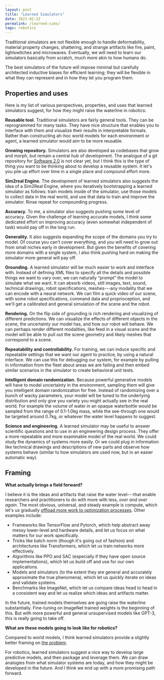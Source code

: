 ```yaml
---
layout: post
title: "Learned Simulators"
date: 2021-02-22
permalink: /learned-sims/
tags: robotics 
---
```


Traditional simulators are not flexible enough to handle deformability, material property changes, shattering, and strange artifacts like fire, paint, lightswitches and microwaves.
Eventually, we will need to learn our simulators basically from scratch, much more akin to how humans do.

The best simulators of the future will impose minimal but carefully architected inductive biases for efficient learning;
they will be flexible in what they can represent and in how they let you program them.

## Properties and uses

Here is my list of various perspectives, properties, and uses that learned simulators suggest, for how they might raise the waterline in robotics:

**Reusable tool.** Traditional simulators are fairly general tools. They can be reprogrammed for many tasks. They have nice structure that enables you to interface with them and visualize their results in interpretable formats. 
Rather than constructing ah-hoc world models for each environment or agent, a learned simulator would aim to be more reusable. 

**Growing repository.** Simulators are also developed as codebases that grow and morph, but remain a central hub of development.
The analogue of a git repository for [Software 2.0](https://medium.com/@karpathy/software-2-0-a64152b37c35) is not clear yet,
but I think this is the type of thing you want to be thinking about to develop a reusable system.
It let's you pile up effort over time in a single place and compound effort more.

**Sim2real Engine.** The development of learned simulators also suggests the idea of a Sim2Real Engine,
where you iteratively bootstrapping a learned simulator as follows: train models inside of the simulator, use those models to collect data in the real world, and use that data to train and improve the simulator. Rinse repeat for compounding progress.

**Accuracy.** To me, a simulator also suggests pushing some level of accuracy. Given the challenge of learning accurate models, I think some dedicated effort on improving accuracy (even somewhat independent of task) would pay off in the long run.

**Generality.** It also suggests expanding the scope of the domains you try to model. Of course you can't cover everything, and you will need to grow out from small niches early in development. But given the benefits of covering more domains with a single system, I also think pushing hard on making the simulator more general will pay off.

**Grounding.** A learned simulator will be much easier to work and interface with. Instead of defining XML files to specify all the details and possible things we want to vary over, we can naturally “prompt” the model to simulate what we want. It can absorb videos, still images, text, sound, technical drawings, robot specifications, meshes---any modality that we can encode with a neural network. We can film a quick video of our scene, with some robot specifications, command data and proprioception, and we'll get a calibrated and general simulation of the scene and the robot.

**Rendering.** On the flip side of grounding is rich rendering and visualizing of different predictions.
We can visualize the effects of different objects in the scene, the uncertainty our model has, and how our robot will behave.
We can perhaps render different modalities, like feed in a visual scene and the model will be able to pull out the
scene geometry and likely meshes that correspond to a scene. 

**Repeatability and controllability.** For training, we can induce specific and repeatable settings that we want our agent to practice, by using a natural interface. We can use this for debugging our system, for example by pulling in information from the fleet about areas
we are failing and then embed similar scenarios in the simulator to create behavioral unit tests.

**Intelligent domain randomization.**
Because powerful generative models will have to model uncertainty in the environment, sampling them will give you intelligent domain randomization for free. Instead of randomizing over a bunch of wacky parameters, your model will be tuned to the underlying distribution and only give you variety you might actually see in the real world. For example the volume of water in an opaque waterbottle would be sampled from the range of 0.1-1.0kg mass,
while the see-through one would be targeted around 0.7kg, or whatever the water level happens to suggest.

<!--
**Interpretability.** By having a central learned simulator that we build off, we could invest effort
in understanding it (like in [work from](https://distill.pub/2020/circuits/) [colah et al.](https://distill.pub/2020/understanding-rl-vision/)).
This could teach us stuff about the underlying systems we're modeling. And it could perhaps be a way to leverage
the model's representation to get the agent to do specific things. For example, if we can plug into the models
conception of the object it sees, we could perhaps use this to design tasks. Though natural language and other
approaches might be better.
-->

**Science and engineering.** A learned simulator may be useful to answer scientific questions and to use in an engineering design process.
They offer a more repeatable and more examinable model of the real world. We could study the dynamics of systems more easily.
Or we could plug in information like technical drawings and descriptions of new parts and observe how systems behave (similar to how simulators are used now, but in an easier automatic way).



<!--
They suggest a development path, and perhaps a better way to build up compounding progress over the years.

We can start in niche areas and build a tool that let's us control the environment
and prompt it and train agents inside of it.
And as we acquire more data, we can add this to our central pool and expand the frontier of what we develop.
We can create a central arc, or perhaps even a central "repository" that we build off and contribute to.
And the potential downstreams tasks could be large.

But basically developing this like we would develop a simulator, but extending the ideas to software 2.0.
That seems imaginable. And it seems a good way to build momentum.
-->

## Framing

**What actually brings a field forward?**

I believe it is the ideas and artifacts that raise the water level---that enable researchers and practitioners to do with more with less,
*over and over again*.
The most obvious, universal, and steady example is compute, which let's us gradually [offload more work to optimization processes](http://www.incompleteideas.net/IncIdeas/BitterLesson.html).
Other examples include:
- Frameworks like TensorFlow and Pytorch, which help abstract away messy lower-level and hardware details, and let us focus on what matters for our work specifically.
- Tricks like batch norm (though it's going out of fashion) and architectures like Transformers, which let us train networks more effectively.
- Algorithms like PPO and SAC (especially if they have open source implementations), which let us build off and use for our own applications.
- Models and simulators (to the extent they are general and accurately approximate the true phenomena), which let us quickly iterate on ideas and validate systems.
- Benchmarks like ImageNet, which let us compare ideas head to head in a consistent way and let us realize which ideas and artifacts matter.

In the future, trained models themselves are going raise the waterline substantially.
Fine-tuning on ImageNet trained weights is the beginning of this. But with more powerful
and general unsupervised models like GPT-3, this is really going to take off.


**What are these models going to look like for robotics?**

Compared to world models, I think learned simulators provide a slightly better framing on [the problem](robot-future).

For robotics, learned simulators suggest a nice way to develop large predictive models,
and then package and leverage them.
We can draw analogies from what simulator systems are today, and how they might be developed in the future.
And I think we end up with a more promising path forward.